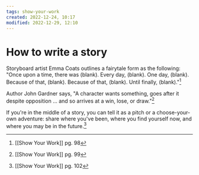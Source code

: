 ```yaml
---
tags: show-your-work 
created: 2022-12-24, 10:17
modified: 2022-12-29, 12:10
---
```


# How to write a story
Storyboard artist Emma Coats outlines a fairytale form as the following: "Once upon a time, there was (blank). Every day, (blank). One day, (blank). Because of that, (blank). Because of that, (blank). Until finally, (blank)."[^1]

Author John Gardner says, "A character wants something, goes after it despite opposition ... and so arrives at a win, lose, or draw."[^2]

If you're in the middle of a story, you can tell it as a pitch or a choose-your-own adventure: share where you've been, where you find yourself now, and where you may be in the future.[^3]

[^1]: [[Show Your Work]] pg. 98
[^2]: [[Show Your Work]] pg. 99
[^3]: [[Show Your Work]] pg. 102